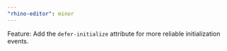```yaml
---
"rhino-editor": minor
---
```


Feature: Add the `defer-initialize` attribute for more reliable initialization events.
